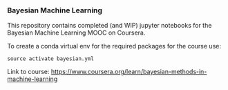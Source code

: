 ### Bayesian Machine Learning

This repository contains completed (and WIP) jupyter notebooks for the Bayesian Machine Learning MOOC on Coursera.

To create a conda virtual env for the required packages for the course use:

`source activate bayesian.yml`

Link to course: https://www.coursera.org/learn/bayesian-methods-in-machine-learning
